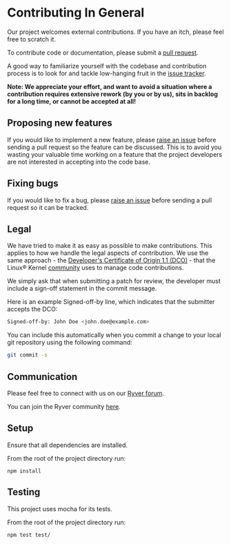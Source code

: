# Contributing In General

Our project welcomes external contributions. If you have an itch, please feel
free to scratch it.

To contribute code or documentation, please submit a [pull request](https://github.com/IBM/nodejs-idb-connector/pulls).

A good way to familiarize yourself with the codebase and contribution process is
to look for and tackle low-hanging fruit in the [issue tracker](https://github.com/IBM/nodejs-idb-connector/issues).

**Note: We appreciate your effort, and want to avoid a situation where a contribution
requires extensive rework (by you or by us), sits in backlog for a long time, or
cannot be accepted at all!**

## Proposing new features

If you would like to implement a new feature, please [raise an issue](https://github.com/IBM/nodejs-idb-connector/issues)
before sending a pull request so the feature can be discussed. This is to avoid
you wasting your valuable time working on a feature that the project developers
are not interested in accepting into the code base.

## Fixing bugs

If you would like to fix a bug, please [raise an issue](https://github.com/IBM/nodejs-idb-connector/issues) before sending a
pull request so it can be tracked.

## Legal

We have tried to make it as easy as possible to make contributions. This
applies to how we handle the legal aspects of contribution. We use the
same approach - the [Developer's Certificate of Origin 1.1 (DCO)](https://github.com/hyperledger/fabric/blob/master/docs/source/DCO1.1.txt) - that the Linux® Kernel [community](https://elinux.org/Developer_Certificate_Of_Origin)
uses to manage code contributions.

We simply ask that when submitting a patch for review, the developer
must include a sign-off statement in the commit message.

Here is an example Signed-off-by line, which indicates that the
submitter accepts the DCO:

```sh
Signed-off-by: John Doe <john.doe@example.com>
```

You can include this automatically when you commit a change to your
local git repository using the following command:

```sh
git commit -s
```

## Communication

Please feel free to connect with us on our [Ryver forum](https://ibmioss.ryver.com/index.html#forums/1000127).

You can join the Ryver community [here](https://ibmioss.ryver.com/application/signup/members/9tJsXDG7_iSSi1Q).

## Setup

Ensure that all dependencies are installed.

From the root of the project directory run:

`npm install`

## Testing

This project uses mocha for its tests.

From the root of the project directory run:

`npm test test/`
